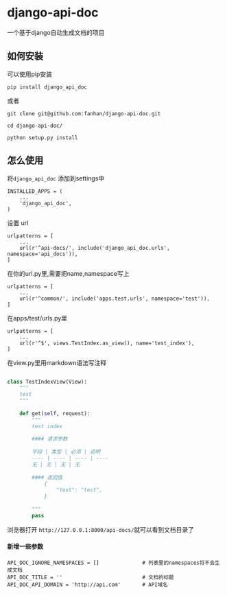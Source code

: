 # django-api-doc

一个基于django自动生成文档的项目

## 如何安装

可以使用pip安装

```
pip install django_api_doc
```

或者

```
git clone git@github.com:fanhan/django-api-doc.git

cd django-api-doc/

python setup.py install

```

## 怎么使用

将`django_api_doc` 添加到settings中

```
INSTALLED_APPS = (
    ...
    'django_api_doc',
)
```

设置 url

```
urlpatterns = [
    ...
    url(r'^api-docs/', include('django_api_doc.urls', namespace='api_docs')),
]
```

在你的url.py里,需要把name,namespace写上

```
urlpatterns = [
    ...
    url(r'^common/', include('apps.test.urls', namespace='test')),
]
```
在apps/test/urls.py里

```
urlpatterns = [
    ...
    url(r'^$', views.TestIndex.as_view(), name='test_index'),
]
```


在view.py里用markdown语法写注释

```python

class TestIndexView(View):
    """
    test
    """
    
    def get(self, request):
        """
        test index
        
        #### 请求参数
        
        字段 | 类型 | 必须 | 说明
        ---- | ---- | ---- | ----
        无 | 无 | 无 | 无
        
        #### 返回值
            {
                "text": "test",
            }
        
        """
        pass
```

浏览器打开 `http://127.0.0.1:8000/api-docs/`就可以看到文档目录了


#### 新增一些参数

```
API_DOC_IGNORE_NAMESPACES = []              # 列表里的namespaces将不会生成文档
API_DOC_TITLE = ''                          # 文档的标题
API_DOC_API_DOMAIN = 'http://api.com'       # API域名
```
